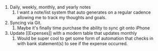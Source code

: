 1. Daily, weekly, monthly, and yearly notes
	1. I want a note/list system that auto generates on a regular cadence allowing me to track my thoughts and goals.
2. Syncing via Git.
	1. Maybe it's finally time purchase the ability to sync git onto iPhone
3. Update [[Expenses]] with a modern table that updates monthly
	1. Would be super cool to get some form of automation that checks in with bank statement(s) to see if the expense occurred.